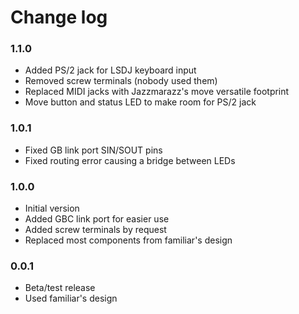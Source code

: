 # Change log

### 1.1.0
 - Added PS/2 jack for LSDJ keyboard input
 - Removed screw terminals (nobody used them)
 - Replaced MIDI jacks with Jazzmarazz's move versatile footprint
 - Move button and status LED to make room for PS/2 jack

### 1.0.1
 - Fixed GB link port SIN/SOUT pins
 - Fixed routing error causing a bridge between LEDs

### 1.0.0
 - Initial version
 - Added GBC link port for easier use
 - Added screw terminals by request
 - Replaced most components from familiar's design

### 0.0.1
 - Beta/test release
 - Used familiar's design
